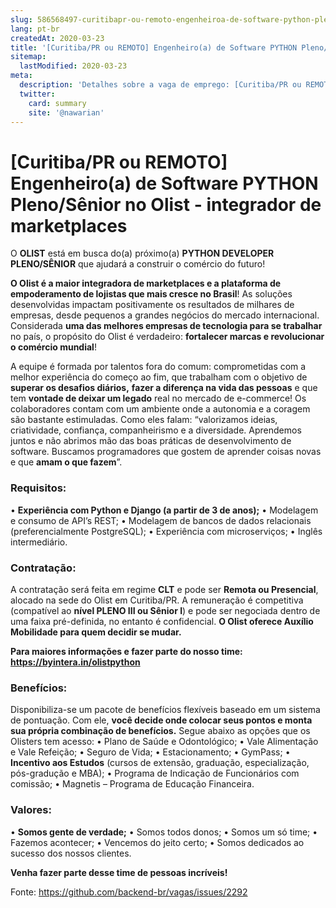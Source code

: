 ```yaml
---
slug: 586568497-curitibapr-ou-remoto-engenheiroa-de-software-python-plenosenior-no-olist-integrador-de-marketplaces
lang: pt-br
createdAt: 2020-03-23
title: '[Curitiba/PR ou REMOTO] Engenheiro(a) de Software PYTHON Pleno/Sênior no Olist - integrador de marketplaces - Vaga de Emprego'
sitemap:
  lastModified: 2020-03-23
meta:
  description: 'Detalhes sobre a vaga de emprego: [Curitiba/PR ou REMOTO] Engenheiro(a) de Software PYTHON Pleno/Sênior no Olist - integrador de marketplaces'
  twitter:
    card: summary
    site: '@nawarian'
---
```


# [Curitiba/PR ou REMOTO] Engenheiro(a) de Software PYTHON Pleno/Sênior no Olist - integrador de marketplaces

O **OLIST** está em busca do(a) próximo(a)  **PYTHON DEVELOPER PLENO/SÊNIOR** que ajudará a construir o comércio do futuro!

**O Olist é a maior integradora de marketplaces e a plataforma de empoderamento de lojistas que mais cresce no Brasil**! As soluções desenvolvidas impactam positivamente os resultados de milhares de empresas, desde pequenos a grandes negócios do mercado internacional. Considerada **uma das melhores empresas de tecnologia para se trabalhar** no país, o propósito do Olist é verdadeiro: **fortalecer marcas e revolucionar o comércio mundial**! 

A equipe é formada por talentos fora do comum: comprometidas com a melhor experiência do começo ao fim, que trabalham com o objetivo de **superar os desafios diários,** **fazer a diferença na vida das pessoas** e que tem **vontade de deixar um legado** real no mercado de e-commerce! Os colaboradores contam com um ambiente onde a autonomia e a coragem são bastante estimuladas. Como eles falam: “valorizamos ideias, criatividade, confiança, companheirismo e a diversidade. Aprendemos juntos e não abrimos mão das boas práticas de desenvolvimento de software. Buscamos programadores que gostem de aprender coisas novas e que **amam o que fazem**”.

### Requisitos:
• **Experiência com Python e Django (a partir de 3 de anos);** 
• Modelagem e consumo de API’s REST;
• Modelagem de bancos de dados relacionais (preferencialmente PostgreSQL);
• Experiência com microserviços;
• Inglês intermediário.

### Contratação:
A contratação será feita em regime **CLT** e pode ser **Remota ou Presencial**, alocado na sede do Olist em Curitiba/PR. A remuneração é competitiva (compatível ao **nível PLENO III ou Sênior I**) e pode ser negociada dentro de uma faixa pré-definida, no entanto é confidencial. **O Olist oferece Auxílio Mobilidade para quem decidir se mudar.**

**Para maiores informações e fazer parte do nosso time: https://byintera.in/olistpython**

### Benefícios:
Disponibiliza-se um pacote de benefícios flexíveis baseado em um sistema de pontuação. Com ele, **você decide onde colocar seus pontos e monta sua própria combinação de benefícios.** Segue abaixo as opções que os Olisters tem acesso:
• Plano de Saúde e Odontológico;
• Vale Alimentação e Vale Refeição;
• Seguro de Vida;
• Estacionamento;
• GymPass; 
• **Incentivo aos Estudos** (cursos de extensão, graduação, especialização, pós-gradução e MBA);
• Programa de Indicação de Funcionários com comissão;
• Magnetis – Programa de Educação Financeira.

### Valores:
• **Somos gente de verdade;**
• Somos todos donos;
• Somos um só time;
• Fazemos acontecer;
• Vencemos do jeito certo;
• Somos dedicados ao sucesso dos nossos clientes.

**Venha fazer parte desse time de pessoas incríveis!**


Fonte: https://github.com/backend-br/vagas/issues/2292